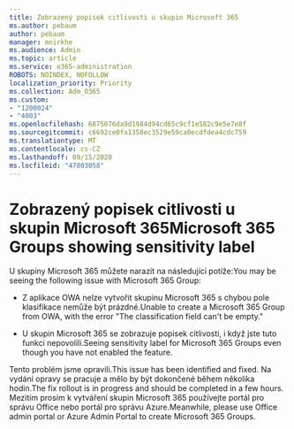 ```yaml
---
title: Zobrazený popisek citlivosti u skupin Microsoft 365
ms.author: pebaum
author: pebaum
manager: mnirkhe
ms.audience: Admin
ms.topic: article
ms.service: o365-administration
ROBOTS: NOINDEX, NOFOLLOW
localization_priority: Priority
ms.collection: Adm_O365
ms.custom:
- "1200024"
- "4803"
ms.openlocfilehash: 6875076da9d1984d94cd65c9cf1e582c9e5e7e8f
ms.sourcegitcommit: c6692ce0fa1358ec3529e59ca0ecdfdea4cdc759
ms.translationtype: MT
ms.contentlocale: cs-CZ
ms.lasthandoff: 09/15/2020
ms.locfileid: "47803058"
---
```

# <a name="microsoft-365-groups-showing-sensitivity-label"></a><span data-ttu-id="ad7fe-102">Zobrazený popisek citlivosti u skupin Microsoft 365</span><span class="sxs-lookup"><span data-stu-id="ad7fe-102">Microsoft 365 Groups showing sensitivity label</span></span>

<span data-ttu-id="ad7fe-103">U skupiny Microsoft 365 můžete narazit na následující potíže:</span><span class="sxs-lookup"><span data-stu-id="ad7fe-103">You may be seeing the following issue with Microsoft 365 Group:</span></span>

- <span data-ttu-id="ad7fe-104">Z aplikace OWA nelze vytvořit skupinu Microsoft 365 s chybou pole klasifikace nemůže být prázdné.</span><span class="sxs-lookup"><span data-stu-id="ad7fe-104">Unable to create a Microsoft 365 Group from OWA, with the error "The classification field can't be empty."</span></span>

- <span data-ttu-id="ad7fe-105">U skupin Microsoft 365 se zobrazuje popisek citlivosti, i když jste tuto funkci nepovolili.</span><span class="sxs-lookup"><span data-stu-id="ad7fe-105">Seeing sensitivity label for Microsoft 365 Groups even though you have not enabled the feature.</span></span>

<span data-ttu-id="ad7fe-106">Tento problém jsme opravili.</span><span class="sxs-lookup"><span data-stu-id="ad7fe-106">This issue has been identified and fixed.</span></span> <span data-ttu-id="ad7fe-107">Na vydání opravy se pracuje a mělo by být dokončené během několika hodin.</span><span class="sxs-lookup"><span data-stu-id="ad7fe-107">The fix rollout is in progress and should be completed in a few hours.</span></span> <span data-ttu-id="ad7fe-108">Mezitím prosím k vytváření skupin Microsoft 365 používejte portál pro správu Office nebo portál pro správu Azure.</span><span class="sxs-lookup"><span data-stu-id="ad7fe-108">Meanwhile, please use Office admin portal or Azure Admin Portal to create Microsoft 365 Groups.</span></span>  
